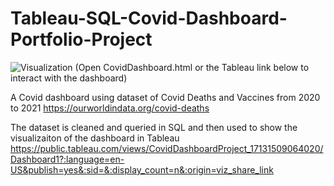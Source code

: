 # Tableau-SQL-Covid-Dashboard-Portfolio-Project
![Visualization](https://github.com/duygunshot/Tableau-SQL-Covid-Dashboard-Portfolio-Project/assets/60246562/aba25565-5803-4aa1-8596-e70495e6fd79)
(Open CovidDashboard.html or the Tableau link below to interact with the dashboard)

A Covid dashboard using dataset of Covid Deaths and Vaccines from 2020 to 2021 
https://ourworldindata.org/covid-deaths

The dataset is cleaned and queried in SQL and then used to show the visualizaiton of the dashboard in Tableau 
https://public.tableau.com/views/CovidDashboardProject_17131509064020/Dashboard1?:language=en-US&publish=yes&:sid=&:display_count=n&:origin=viz_share_link
